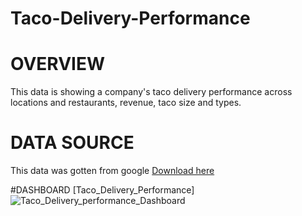 # Taco-Delivery-Performance
# OVERVIEW
This data is showing a company's taco delivery performance across locations and restaurants, revenue, taco size and types.
# DATA SOURCE
This data was gotten from google
[Download here](https://drive.google.com/file/d/1X2DrjwaxQkvGrCXZoZ_5242RGTD16JCp/view?usp=sharing)

#DASHBOARD
[Taco_Delivery_Performance]![Taco_Delivery_performance_Dashboard](https://github.com/user-attachments/assets/ac1fad56-634a-4837-b327-d811de6fe7ab)

